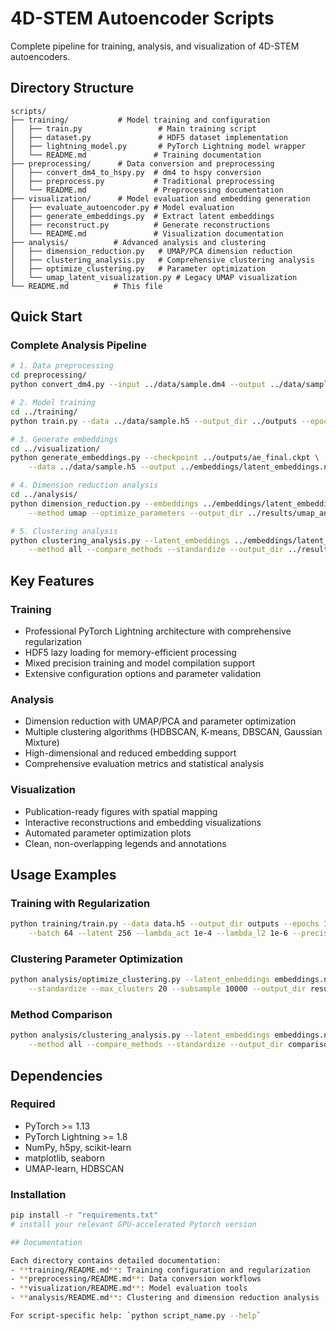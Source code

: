# 4D-STEM Autoencoder Scripts

Complete pipeline for training, analysis, and visualization of 4D-STEM autoencoders.

## Directory Structure

```
scripts/
├── training/           # Model training and configuration
│   ├── train.py                 # Main training script
│   ├── dataset.py               # HDF5 dataset implementation
│   ├── lightning_model.py       # PyTorch Lightning model wrapper
│   └── README.md               # Training documentation
├── preprocessing/      # Data conversion and preprocessing
│   ├── convert_dm4_to_hspy.py  # dm4 to hspy conversion
│   ├── preprocess.py           # Traditional preprocessing
│   └── README.md               # Preprocessing documentation
├── visualization/      # Model evaluation and embedding generation
│   ├── evaluate_autoencoder.py # Model evaluation
│   ├── generate_embeddings.py  # Extract latent embeddings
│   ├── reconstruct.py          # Generate reconstructions
│   └── README.md               # Visualization documentation
├── analysis/          # Advanced analysis and clustering
│   ├── dimension_reduction.py   # UMAP/PCA dimension reduction
│   ├── clustering_analysis.py   # Comprehensive clustering analysis
│   ├── optimize_clustering.py   # Parameter optimization
│   └── umap_latent_visualization.py # Legacy UMAP visualization
└── README.md          # This file
```

## Quick Start

### Complete Analysis Pipeline

```bash
# 1. Data preprocessing
cd preprocessing/
python convert_dm4.py --input ../data/sample.dm4 --output ../data/sample.h5

# 2. Model training
cd ../training/
python train.py --data ../data/sample.h5 --output_dir ../outputs --epochs 50

# 3. Generate embeddings
cd ../visualization/
python generate_embeddings.py --checkpoint ../outputs/ae_final.ckpt \
    --data ../data/sample.h5 --output ../embeddings/latent_embeddings.npz

# 4. Dimension reduction analysis
cd ../analysis/
python dimension_reduction.py --embeddings ../embeddings/latent_embeddings.npz \
    --method umap --optimize_parameters --output_dir ../results/umap_analysis

# 5. Clustering analysis
python clustering_analysis.py --latent_embeddings ../embeddings/latent_embeddings.npz \
    --method all --compare_methods --standardize --output_dir ../results/clustering
```

## Key Features

### Training
- Professional PyTorch Lightning architecture with comprehensive regularization
- HDF5 lazy loading for memory-efficient processing
- Mixed precision training and model compilation support
- Extensive configuration options and parameter validation

### Analysis
- Dimension reduction with UMAP/PCA and parameter optimization
- Multiple clustering algorithms (HDBSCAN, K-means, DBSCAN, Gaussian Mixture)
- High-dimensional and reduced embedding support
- Comprehensive evaluation metrics and statistical analysis

### Visualization
- Publication-ready figures with spatial mapping
- Interactive reconstructions and embedding visualizations  
- Automated parameter optimization plots
- Clean, non-overlapping legends and annotations

## Usage Examples

### Training with Regularization
```bash
python training/train.py --data data.h5 --output_dir outputs --epochs 100 \
    --batch 64 --latent 256 --lambda_act 1e-4 --lambda_l2 1e-6 --precision 16
```

### Clustering Parameter Optimization
```bash
python analysis/optimize_clustering.py --latent_embeddings embeddings.npz \
    --standardize --max_clusters 20 --subsample 10000 --output_dir results
```

### Method Comparison
```bash
python analysis/clustering_analysis.py --latent_embeddings embeddings.npz \
    --method all --compare_methods --standardize --output_dir comparison
```

## Dependencies

### Required
- PyTorch >= 1.13 
- PyTorch Lightning >= 1.8
- NumPy, h5py, scikit-learn
- matplotlib, seaborn
- UMAP-learn, HDBSCAN

### Installation
```bash
pip install -r "requirements.txt"
# install your relevant GPU-accelerated Pytorch version

## Documentation

Each directory contains detailed documentation:
- **training/README.md**: Training configuration and regularization
- **preprocessing/README.md**: Data conversion workflows  
- **visualization/README.md**: Model evaluation tools
- **analysis/README.md**: Clustering and dimension reduction analysis

For script-specific help: `python script_name.py --help`